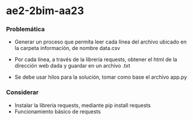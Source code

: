 # ae2-2bim-aa23

### Problemática
* Generar un proceso que permita leer cada línea del archivo ubicado en la carpeta información, de nombre data.csv
* Por cada línea, a través de la librería requests, obtener el html de la dirección web dada y guardar en un archivo .txt

* Se debe usar hilos para la solución, tomar como base el archivo app.py

### Considerar
* Instalar la librería requests, mediante pip install requests
* Funcionamiento básico de requests
